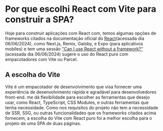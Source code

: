 # Por que escolhi React com Vite para construir a SPA?

Hoje para construir aplicações com React com, temos algumas opções de frameworks citados na documentação oficial do [React](https://react.dev/learn/start-a-new-react-project)(acessada dia 06/06/2024), como Next.js, Remix, Gatsby, e Expo (para aplicativos mobiles) e tem uma sessão ["Can I use React without a framework?"](https://react.dev/learn/start-a-new-react-project#can-i-use-react-without-a-framework)(acessada dia 06/06/2024) sugere o uso do React puro com empacotadores com Vite ou Parcel.

## A escolha do Vite

Vite é um empacotador de desenvolvimento que visa fornecer uma experiência de desenvolvimento rápida e agradável para desenvolvedores front-end. me dá flexibilidade para escolher as ferramentas que desejo usar, como React, TypeScript, CSS Modules, e outras ferramentas que tenha necessidade. Como nos requisitos do projeto não tem a necessidade de SSR, SSG, ou outras funcionalidades que os frameworks citados acima fornecem, a escolha do Vite com React puro foi a melhor escolha para o projeto de uma SPA de duas páginas.

